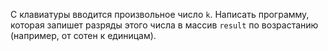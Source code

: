 С клавиатуры вводится произвольное число `k`. Написать программу, которая запишет разряды этого числа в массив `result` по возрастанию (например, от сотен к единицам).
